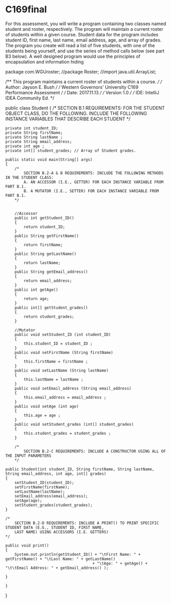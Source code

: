 # C169final
For this assessment, you will write a program containing two classes named student and roster, respectively. The program will maintain a current roster of students within a given course. Student data for the program includes student ID, first name, last name, e­mail address, age, and array of grades. The program you create will read a list of five students, with one of the students being yourself, and use the series of method calls below (see part B3 below). A well ­designed program would use the principles of encapsulation and information hiding






package com.WGUroster;
//package Roster;
//import java.util.ArrayList;


/** This program maintains a current roster of students within a course. */
/* Author: Jayson E. Bush */
/* Western Governors' University C169 Performance Assessment */
/* Date: 2017.11.13 */
/* Version 1.0 */
/* IDE: IntelliJ IDEA Community Ed. */


public class Student
{
    /*
        SECTION B.1 REQUIREMENTS: FOR THE STUDENT OBJECT CLASS, DO THE FOLLOWING. INCLUDE THE FOLLOWING INSTANCE
        VARIABLES THAT DESCRIBE EACH STUDENT
    */

    private int student_ID;
    private String firstName;
    private String lastName ;
    private String email_address;
    private int age ;
    private int[] student_grades; // Array of Student grades.

    public static void main(String[] args)
    {
        /*
            SECTION B.2-A & B REQUIREMENTS: INCLUDE THE FOLLOWING METHODS IN THE STUDENT CLASS:
            A. AN ACCESSOR (I.E., GETTER) FOR EACH INSTANCE VARIABLE FROM PART B.1.
            B. A MUTATOR (I.E., SETTER) FOR EACH INSTANCE VARIABLE FROM PART B.1.
        */


        //Accessor
        public int getStudent_ID()
        {
            return student_ID;
        }
        public String getFirstName()
        {
            return firstName;
        }
        public String getLastName()
        {
            return lastName;
        }
        public String getEmail_address()
        {
            return email_address;
        }
        public int getAge()
        {
            return age;
        }
        public int[] getStudent_grades()
        {
            return student_grades;
        }

        //Mutator
        public void setStudent_ID (int student_ID)
        {
            this.student_ID = student_ID ;
        }
        public void setFirstName (String firstName)
        {
            this.firstName = firstName ;
        }
        public void setLastName (String lastName)
        {
            this.lastName = lastName ;
        }
        public void setEmail_address (String email_address)
        {
            this.email_address = email_address ;
        }
        public void setAge (int age)
        {
            this.age = age ;
        }
        public void setStudent_grades (int[] student_grades)
        {
            this.student_grades = student_grades ;
        }

        /*
            SECTION B.2-C REQUIREMENTS: INCLUDE A CONSTRUCTOR USING ALL OF THE INPUT PARAMETERS
        */

    public Student(int student_ID, String firstName, String lastName, String email_address, int age, int[] grades)
    {
        setStudent_ID(student_ID);
        setFirstName(firstName);
        setLastName(lastName);
        setEmail_address(email_address);
        setAge(age);
        setStudent_grades(student_grades);
    }

    /*
        SECTION B.2-D REQUIREMENTS: INCLUDE A PRINT() TO PRINT SPECIFIC STUDENT DATA (E.G., STUDENT ID, FIRST NAME,
        LAST NAME) USING ACCESSORS (I.E. GETTERS)
    */

    public void print()
    {
        System.out.println(getStudent_ID() + "\tFirst Name: " + getFirstName() + "\tLast Name: " + getLastName()
                                          + "\tAge: " + getAge() + "\t\tEmail Address: " + getEmail_address() );

    }

    }
}

